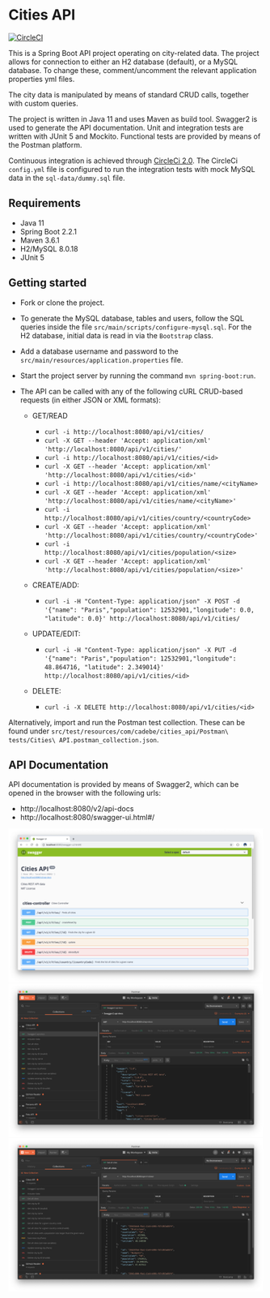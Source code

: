 # Cities API
[![CircleCI](https://circleci.com/gh/Carla-de-Beer/cities-api.svg?style=svg)](https://circleci.com/gh/Carla-de-Beer/cities-api)

This is a Spring Boot API project operating on city-related data. The project allows for connection to either an H2 database (default), or a MySQL database. To change these, comment/uncomment the relevant application properties yml files.

The city data is manipulated by means of standard CRUD calls, together with custom queries.

The project is written in Java 11 and uses Maven as build tool. Swagger2 is used to generate the API documentation. Unit and integration tests are written with JUnit 5 and Mockito. Functional tests are provided by means of the Postman platform.

Continuous integration is achieved through [CircleCi 2.0](https://circleci.com/docs/2.0/). The CircleCi `config.yml` file is configured to run the integration tests with mock MySQL data in the `sql-data/dummy.sql` file.

## Requirements

* Java 11
* Spring Boot 2.2.1
* Maven 3.6.1
* H2/MySQL 8.0.18
* JUnit 5


## Getting started

* Fork or clone the project.
* To generate the MySQL database, tables and users, follow the SQL queries inside the file `src/main/scripts/configure-mysql.sql`. For the H2 database, initial data is read in via the `Bootstrap` class.
* Add a database username and password to the `src/main/resources/application.properties` file.
* Start the project server by running the command `mvn spring-boot:run`.
* The API can be called with any of the following cURL CRUD-based requests (in either JSON or XML formats):

  * GET/READ

    * ```curl -i http://localhost:8080/api/v1/cities/```
    * ```curl -X GET --header 'Accept: application/xml' 'http://localhost:8080/api/v1/cities/'```
    * ```curl -i http://localhost:8080/api/v1/cities/<id>```
    * ```curl -X GET --header 'Accept: application/xml' 'http://localhost:8080/api/v1/cities/<id>'```
    * ```curl -i http://localhost:8080/api/v1/cities/name/<cityName>```
    * ```curl -X GET --header 'Accept: application/xml' 'http://localhost:8080/api/v1/cities/name/<cityName>'```
    * ```curl -i http://localhost:8080/api/v1/cities/country/<countryCode>```
    * ```curl -X GET --header 'Accept: application/xml' 'http://localhost:8080/api/v1/cities/country/<countryCode>'```
    * ```curl -i http://localhost:8080/api/v1/cities/population/<size>```
    * ```curl -X GET --header 'Accept: application/xml' 'http://localhost:8080/api/v1/cities/population/<size>'```

  * CREATE/ADD:

    * ```curl -i -H "Content-Type: application/json" -X POST -d '{"name": "Paris","population": 12532901,"longitude": 0.0, "latitude": 0.0}' http://localhost:8080/api/v1/cities/```

  * UPDATE/EDIT:

    * ```curl -i -H "Content-Type: application/json" -X PUT -d '{"name": "Paris","population": 12532901,"longitude": 48.864716, "latitude": 2.349014}' http://localhost:8080/api/v1/cities/<id>```

  * DELETE:

    * ```curl -i -X DELETE http://localhost:8080/api/v1/cities/<id>```

Alternatively, import and run the Postman test collection. These can be found under `src/test/resources/com/cadebe/cities_api/Postman\ tests/Cities\ API.postman_collection.json`.


## API Documentation

API documentation is provided by means of Swagger2, which can be opened in the browser with the following urls:

* http://localhost:8080/v2/api-docs
* http://localhost:8080/swagger-ui.html#/

<p align="center">
  <img src="images/screenShot-01.png"/>
  <img src="images/screenShot-02.png"/>
  <img src="images/screenShot-03.png"/>
</p>
